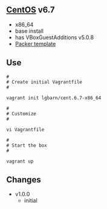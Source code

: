 ## [CentOS](http://centos.org) v6.7

* x86_64
* base install
* has VBoxGuestAdditions v5.0.8
* [Packer template](https://github.com/lgbarn/packer-templates/)

## Use

```
#
# Create initial Vagrantfile
#

vagrant init lgbarn/cent.6.7-x86_64

#
# Customize
#

vi Vagrantfile

#
# Start the box
#

vagrant up
```

## Changes

* v1.0.0
   * initial

